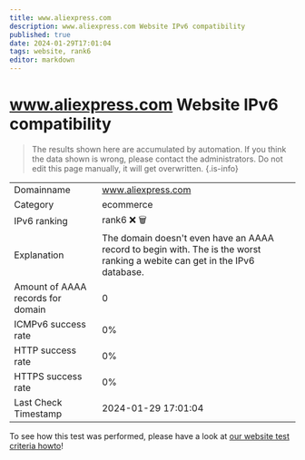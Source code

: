 ```yaml
---
title: www.aliexpress.com
description: www.aliexpress.com Website IPv6 compatibility
published: true
date: 2024-01-29T17:01:04
tags: website, rank6
editor: markdown
---
```


# www.aliexpress.com Website IPv6 compatibility

> The results shown here are accumulated by automation. If you think the data shown is wrong, please contact the administrators. 
> Do not edit this page manually, it will get overwritten.
{.is-info}


|   |   |
| - | - |
| Domainname | www.aliexpress.com
| Category | ecommerce |
| IPv6 ranking | rank6 :x: :wastebasket: |
| Explanation | The domain doesn't even have an AAAA record to begin with. The is the worst ranking a webite can get in the IPv6 database. |
| Amount of AAAA records for domain | 0 |
| ICMPv6 success rate | 0%|
| HTTP success rate | 0% |
| HTTPS success rate | 0% |
| Last Check Timestamp | 2024-01-29 17:01:04 |

To see how this test was performed, please have a look at [our website test criteria howto](/howto/testcriteria/website)!

